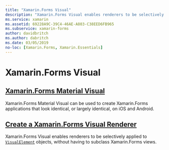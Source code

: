 ```yaml
---
title: "Xamarin.Forms Visual"
description: "Xamarin.Forms Visual enables renderers to be selectively applied to VisualElement objects, without having to subclass Xamarin.Forms views."
ms.service: xamarin
ms.assetid: 69228A9C-39C4-46AE-A803-C38EED6FB965
ms.subservice: xamarin-forms
author: davidbritch
ms.author: dabritch
ms.date: 03/05/2019
no-loc: [Xamarin.Forms, Xamarin.Essentials]
---
```


# Xamarin.Forms Visual

## [Xamarin.Forms Material Visual](material-visual.md)

Xamarin.Forms Material Visual can be used to create Xamarin.Forms applications that look identical, or largely identical, on iOS and Android.

## [Create a Xamarin.Forms Visual Renderer](create.md)

Xamarin.Forms Visual enables renderers to be selectively applied to [`VisualElement`](xref:Xamarin.Forms.VisualElement) objects, without having to subclass Xamarin.Forms views.
